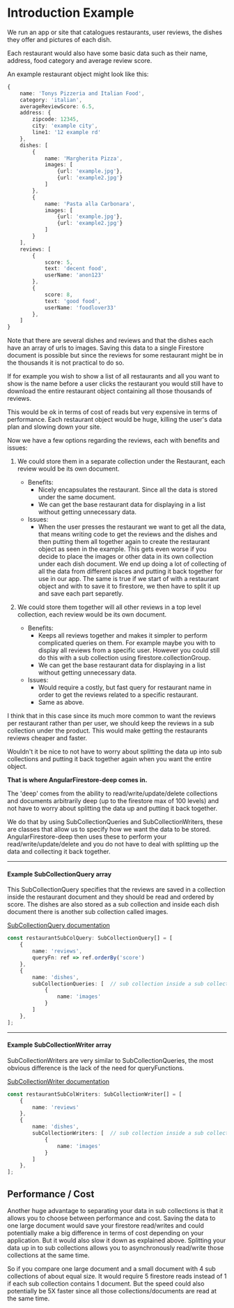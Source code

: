 # Introduction Example

We run an app or site that catalogues restaurants, user reviews, the dishes they offer and pictures of each dish.

Each restaurant would also have some basic data such as their name, address, food category and average review score.

An example restaurant object might look like this:

```ts
{
    name: 'Tonys Pizzeria and Italian Food',
    category: 'italian',
    averageReviewScore: 6.5,
    address: {
        zipcode: 12345,
        city: 'example city',
        line1: '12 example rd'
    },
    dishes: [
        {
            name: 'Margherita Pizza',
            images: [
                {url: 'example.jpg'},
                {url: 'example2.jpg'}
            ]
        },
        {
            name: 'Pasta alla Carbonara',
            images: [
                {url: 'example.jpg'},
                {url: 'example2.jpg'}
            ]
        }
    ],
    reviews: [
        {
            score: 5,
            text: 'decent food',
            userName: 'anon123'
        },
        {
            score: 8,
            text: 'good food',
            userName: 'foodlover33'
        },
    ]
}
```

Note that there are several dishes and reviews and that the dishes each have an array of urls to images.
Saving this data to a single Firestore document is possible but since the reviews for some restaurant might be in the thousands it is not practical to do so.

If for example you wish to show a list of all restaurants and all you want to show is the name before a user clicks
the restaurant you would still have to download the entire restaurant object containing all those thousands of reviews.

This would be ok in terms of cost of reads but very expensive in terms of performance.
Each restaurant object would be huge, killing the user's data plan and slowing down your site.

Now we have a few options regarding the reviews, each with benefits and issues:  

1. We could store them in a separate collection under the Restaurant, each review would be its own document.
    - Benefits:
        + Nicely encapsulates the restaurant. Since all the data is stored under the same document.
        + We can get the base restaurant data for displaying in a list without getting unnecessary data.
    - Issues: 
        + When the user presses the restaurant we want to get all the data, that means writing code to get the reviews and the dishes and then putting them all together again to create
        the restaurant object as seen in the example. This gets even worse if you decide to place the images or other data in its own collection under each dish document.
        We end up doing a lot of collecting of all the data from different places and putting it back together for use in our app.
        The same is true if we start of with a restaurant object and with to save it to firestore, we then have to split it up and save each part separetly.       

2. We could store them together will all other reviews in a top level collection, each review would be its own document.
    - Benefits: 
        + Keeps all reviews together and makes it simpler to perform complicated queries on them. 
          For example maybe you with to display all reviews from a specific user. 
          However you could still do this with a sub collection using firestore.collectionGroup.
        + We can get the base restaurant data for displaying in a list without getting unnecessary data.
    - Issues: 
        + Would require a costly, but fast query for restaurant name in order to get the reviews related to a specific restaurant.
        + Same as above.
        
I think that in this case since its much more common to want the reviews per restaurant rather than per user, we should keep the reviews in a sub collection under the product.
This would make getting the restaurants reviews cheaper and faster.

Wouldn't it be nice to not have to worry about splitting the data up into sub collections and putting it back together again when you 
want the entire object.

<strong>That is where AngularFirestore-deep comes in.</strong>

The 'deep' comes from the ability to read/write/update/delete collections and documents arbitrarily deep (up to the firestore max of 100 levels) and not have to worry about splitting the data up and putting it back together.

We do that by using SubCollectionQueries and SubCollectionWriters, these are classes that allow us to specify how we want the data to be stored. 
AngularFirestore-deep then uses these to perform your read/write/update/delete and you do not have to deal with splitting up the data and collecting it back together.

---

#### Example SubCollectionQuery array
This SubCollectionQuery specifies that the reviews are saved in a collection inside the restaurant document and they should be read and ordered by score.
The dishes are also stored as a sub collection and inside each dish document there is another sub collection called images. 

[SubCollectionQuery documentation]()

```typescript
const restaurantSubColQuery: SubCollectionQuery[] = [
    { 
        name: 'reviews', 
        queryFn: ref => ref.orderBy('score')
    },
    {
        name: 'dishes',
        subCollectionQueries: [  // sub collection inside a sub collection
            { 
                name: 'images' 
            }
        ]
    },
];
```

---

#### Example SubCollectionWriter array
SubCollectionWriters are very similar to SubCollectionQueries, the most obvious difference is the lack of the need for queryFunctions.

[SubCollectionWriter documentation]()

```typescript
const restaurantSubColWriters: SubCollectionWriter[] = [
    { 
        name: 'reviews' 
    },
    {
        name: 'dishes',
        subCollectionWriters: [  // sub collection inside a sub collection
            { 
                name: 'images' 
            }
        ]
    },
];
```

## Performance / Cost

Another huge advantage to separating your data in sub collections is that it allows you to choose between
performance and cost.
Saving the data to one large document would save your firestore read/writes and could potentially make a big difference
in terms of cost depending on your application.
But it would also slow it down as explained above.
Splitting your data up in to sub collections allows you to asynchronously read/write those collections at the same time.

So if you compare one large document and a small document with 4 sub collections of about equal size.
It would require 5 firestore reads instead of 1 if each sub collection contains 1 document.
But the speed could also potentially be 5X faster since all those collections/documents are read at the same time.
